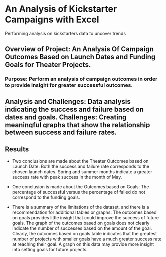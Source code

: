 # An Analysis of Kickstarter Campaigns with Excel
Performing analysis on kickstarters data to uncover trends

## Overview of Project: An Analysis Of Campaign Outcomes Based on Launch Dates and Funding Goals for Theater Projects.

### Purpose: Perform an analysis of campaign outcomes in order to provide insight for greater successful outcomes. 

## Analysis and Challenges: Data analysis indicating the success and failure based on dates and goals. Challenges: Creating meaningful graphs that show the relationship between success and failure rates.

## Results
- Two conclusions are made about the Theater Outcomes based on Launch Date:
Both the success and failure rate corresponds to the chosen launch dates. Spring and summer months indicate a greater success rate with peak success in the month of May.

- One conclusion is made about the Outcomes based on Goals:
The percentage of successful versus the percentage of failed do not correspond to the funding goals.

- There is a summary of the limitations of the dataset, and there is a recommendation for additional tables or graphs:
The outcomes based on goals provides little insight that could improve the success of future goals. The graph of the outcomes based on goals does not clearly indicate the number of successes based on the amount of the goal. Clearly, the outcomes based on goals table indicates that the greatest number of projects with smaller goals have a much greater success rate at reaching their goal. A graph on this data may provide more insight into setting goals for future projects. 
